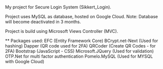My project for Secure Login System (Sikkert_Login).

Project uses MySQL as database, hosted on Google Cloud.
Note: Database will become deactivated in 3 months.

Project is build using Microsoft Views Controller (MVC).

** Packages used:
EFC (Entity Framework Core)
BCrypt.net-Next (Used for hashing)
Dapper (QR code used for 2FA)
QRCoder (Create QR Codes - for 2FA)
Bootstrap (JavaScript - CSS)
Microsoft.JQuery (Used for validation)
OTP.Net for multi factor authentication
Pomelo.MySQL (Used for MYSQL with Google Cloud)


